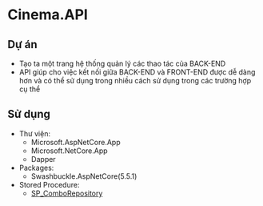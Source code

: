 
# Cinema.API
## Dự án
- Tạo ta một trang hệ thống quản lý các thao tác của BACK-END
- API giúp cho việc kết nối giữa BACK-END và FRONT-END được dễ dàng hơn và có thể sử dụng trong nhiều cách sử dụng trong các trường hợp cụ thể
## Sử dụng
- Thư viện:
  + Microsoft.AspNetCore.App
  + Microsoft.NetCore.App
  + Dapper
- Packages:
  + Swashbuckle.AspNetCore(5.5.1)
- Stored Procedure:
  + <a href="https://github.com/hathuong085/Cinema.API/blob/Developer/Cimena.API/Database/SP_13082020/sp_of_repository_combo.txt"> SP_ComboRepository  </a>
